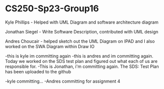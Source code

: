 # CS250-Sp23-Group16
Kyle Phillips - Helped with UML Diagram and software architecture diagram

Jonathan Siegel - Write Software Description, contributed with UML design

Andres Choucair - helped sketch out the UML Diagram on IPAD and I also worked on the SWA Diagram within Draw IO

-this is kyle im committing again
-this is andres and im committing again. Today we worked on the SDS test plan and figured out what each of us are responsible for. 
-This is Jonathan, i'm committing again. The SDS: Test Plan has been uploaded to the github

-kyle committing...
-Andres committing for assignment 4
